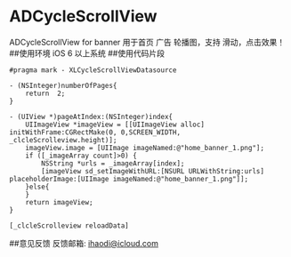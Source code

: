 # ADCycleScrollView
ADCycleScrollView for banner 用于首页 广告 轮播图，支持 滑动，点击效果！
##使用环境
iOS 6 以上系统
##使用代码片段
```
#pragma mark - XLCycleScrollViewDatasource

- (NSInteger)numberOfPages{
    return  2; 
}

- (UIView *)pageAtIndex:(NSInteger)index{
    UIImageView *imageView = [[UIImageView alloc] initWithFrame:CGRectMake(0, 0,SCREEN_WIDTH, _clcleScrolleview.height)];
    imageView.image = [UIImage imageNamed:@"home_banner_1.png"];
    if ([_imageArray count]>0) {
        NSString *urls = _imageArray[index];
        [imageView sd_setImageWithURL:[NSURL URLWithString:urls] placeholderImage:[UIImage imageNamed:@"home_banner_1.png"]];
    }else{
    }
    return imageView;
}
```

```
[_clcleScrolleview reloadData]

```
##意见反馈
反馈邮箱: <ihaodi@icloud.com>